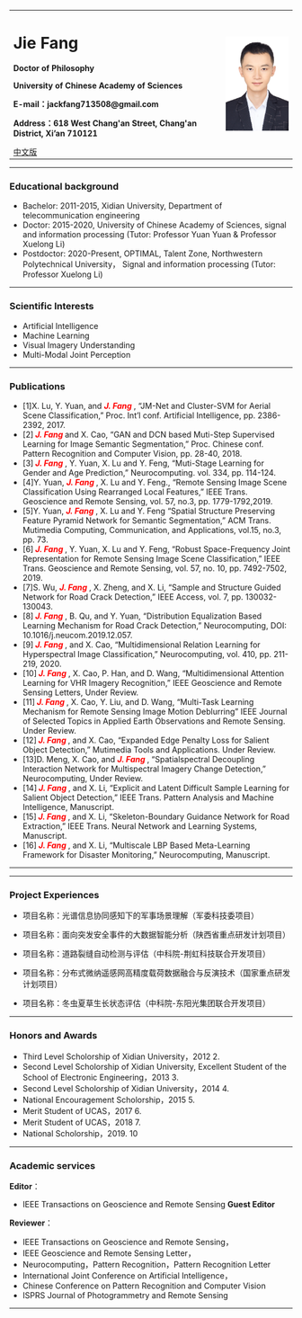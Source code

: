 
<div>
<table border="0">
  <tr>
    <td>
      <h1>Jie Fang</h1>
      <p><b>Doctor of Philosophy</b></p>
      <p><b>University of Chinese Academy of Sciences</b></p>
      <p><b>E-mail：jackfang713508@gmail.com</b></p>
      <p><b>Address：618 West Chang'an Street, Chang'an District, Xi’an 710121</b></p>
      <a href="/index.md">中文版</a>
    </td>
    <td width="25%">
      <img src="/JackFang.jpg" width="100%">
    </td>
  </tr>
</table>
</div>

---

### Educational background

- Bachelor: 2011-2015, Xidian University, Department of telecommunication engineering
- Doctor: 2015-2020, University of Chinese Academy of Sciences, signal and information processing (Tutor: Professor Yuan Yuan & Professor Xuelong Li)
- Postdoctor: 2020-Present, OPTIMAL, Talent Zone, Northwestern Polytechnical University， Signal and information processing (Tutor: Professor Xuelong Li)

---
### Scientific Interests

- Artificial Intelligence
- Machine Learning
- Visual Imagery Understanding
- Multi-Modal Joint Perception

---
### Publications

- [1]X. Lu, Y. Yuan, and ***<font color=red> J. Fang </font>***, “JM-Net and Cluster-SVM for Aerial Scene Classification,” Proc. Int’l conf. Artificial Intelligence, pp. 2386-2392, 2017. 
- [2]***<font color=red> J. Fang </font>*** and X. Cao, “GAN and DCN based Muti-Step Supervised Learning for Image Semantic Segmentation,” Proc. Chinese conf. Pattern Recognition and Computer Vision, pp. 28-40, 2018. 
- [3]***<font color=red> J. Fang </font>***, Y. Yuan, X. Lu and Y. Feng, “Muti-Stage Learning for Gender and Age Prediction,” Neurocomputing. vol. 334, pp. 114-124.
- [4]Y. Yuan, ***<font color=red> J. Fang </font>***, X. Lu and Y. Feng., “Remote Sensing Image Scene Classification Using Rearranged Local Features,” IEEE Trans. Geoscience and Remote Sensing, vol. 57, no.3, pp. 1779-1792,2019. 
- [5]Y. Yuan, ***<font color=red> J. Fang </font>***, X. Lu and Y. Feng “Spatial Structure Preserving Feature Pyramid Network for Semantic Segmentation,” ACM Trans. Mutimedia Computing, Communication, and Applications, vol.15, no.3, pp. 73. 
- [6]***<font color=red> J. Fang </font>***, Y. Yuan, X. Lu and Y. Feng, “Robust Space-Frequency Joint Representation for Remote Sensing Image Scene Classification,” IEEE Trans. Geoscience and Remote Sensing, vol. 57, no. 10, pp. 7492-7502, 2019.  
- [7]S. Wu, ***<font color=red> J. Fang </font>***, X. Zheng, and X. Li, “Sample and Structure Guided Network for Road Crack Detection,” IEEE Access, vol. 7, pp. 130032-130043. 
- [8]***<font color=red> J. Fang </font>***, B. Qu, and Y. Yuan, “Distribution Equalization Based Learning Mechanism for Road Crack Detection,” Neurocomputing, DOI: 10.1016/j.neucom.2019.12.057. 
- [9]***<font color=red> J. Fang </font>***, and X. Cao, “Multidimensional Relation Learning for Hyperspectral Image Classification,” Neurocomputing, vol. 410, pp. 211-219, 2020.
- [10]***<font color=red> J. Fang </font>***, X. Cao, P. Han, and D. Wang, “Multidimensional Attention Learning for VHR Imagery Recognition,” IEEE Geoscience and Remote Sensing Letters, Under Review. 
- [11]***<font color=red> J. Fang </font>***, X. Cao, Y. Liu, and D. Wang, “Multi-Task Learning Mechanism for Remote Sensing Image Motion Deblurring” IEEE Journal of Selected Topics in Applied Earth Observations and Remote Sensing. Under Review. 
- [12]***<font color=red> J. Fang </font>***, and X. Cao, “Expanded Edge Penalty Loss for Salient Object Detection,” Mutimedia Tools and Applications. Under Review. 
- [13]D. Meng, X. Cao, and ***<font color=red> J. Fang </font>***, “Spatialspectral Decoupling Interaction Network for Multispectral Imagery Change Detection,” Neurocomputing, Under Review. 
- [14]***<font color=red> J. Fang </font>***, and X. Li, “Explicit and Latent Difficult Sample Learning for Salient Object Detection,” IEEE Trans. Pattern Analysis and Machine Intelligence, Manuscript. 
- [15]***<font color=red> J. Fang </font>***, and X. Li, “Skeleton-Boundary Guidance Network for Road Extraction,” IEEE Trans. Neural Network and Learning Systems, Manuscript. 
- [16]***<font color=red> J. Fang </font>***, and X. Li, “Multiscale LBP Based Meta-Learning Framework for Disaster Monitoring,” Neurocomputing, Manuscript.
             

---
     

---
### Project Experiences

- 项目名称：光谱信息协同感知下的军事场景理解（军委科技委项目）

- 项目名称：面向突发安全事件的大数据智能分析（陕西省重点研发计划项目） 
   
- 项目名称：道路裂缝自动检测与评估（中科院-荆虹科技联合开发项目） 
    
- 项目名称：分布式微纳遥感网高精度载荷数据融合与反演技术（国家重点研发计划项目）
   
- 项目名称：冬虫夏草生长状态评估（中科院-东阳光集团联合开发项目）

---
### Honors and Awards

-  Third Level Scholorship of Xidian University，2012 2.
-  Second Level Scholorship of Xidian University, Excellent Student of the School of Electronic Engineering，2013 3. 
-  Second Level Scholorship of Xidian University，2014 4. 
-  National Encouragement Scholorship，2015 5. 
-  Merit Student of UCAS，2017 6. 
-  Merit Student of UCAS，2018 7.
-  National Scholorship，2019. 10

---
### Academic services

**Editor**：
- IEEE Transactions on Geoscience and Remote Sensing   **Guest Editor**


**Reviewer**：

- IEEE Transactions on Geoscience and Remote Sensing，
- IEEE Geoscience and Remote Sensing Letter，
- Neurocomputing，Pattern Recognition，Pattern Recognition Letter
- International Joint Conference on Artificial Intelligence，
- Chinese Conference on Pattern Recognition and Computer Vision
- ISPRS Journal of Photogrammetry and Remote Sensing
---
